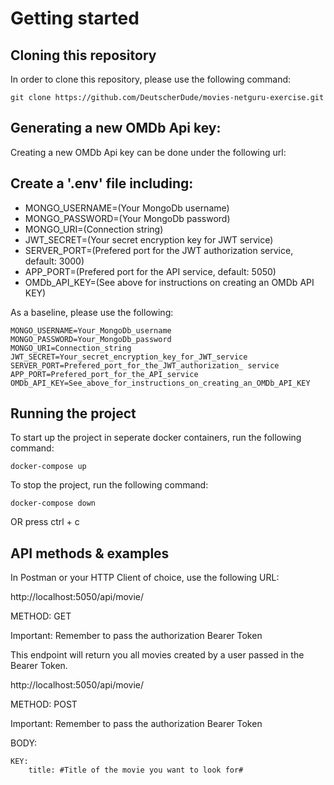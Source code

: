 # Getting started

## Cloning this repository

In order to clone this repository, please use the following command:
    
    git clone https://github.com/DeutscherDude/movies-netguru-exercise.git

## Generating a new OMDb Api key:

Creating a new OMDb Api key can be done under the following url: 

## Create a '.env' file including:
- MONGO_USERNAME=(Your MongoDb username)
- MONGO_PASSWORD=(Your MongoDb password)
- MONGO_URI=(Connection string)
- JWT_SECRET=(Your secret encryption key for JWT service)
- SERVER_PORT=(Prefered port for the JWT authorization service, default: 3000)
- APP_PORT=(Prefered port for the API service, default: 5050)
- OMDb_API_KEY=(See above for instructions on creating an OMDb API KEY)

As a baseline, please use the following:

    MONGO_USERNAME=Your_MongoDb_username
    MONGO_PASSWORD=Your_MongoDb_password
    MONGO_URI=Connection_string
    JWT_SECRET=Your_secret_encryption_key_for_JWT_service
    SERVER_PORT=Prefered_port_for_the_JWT_authorization_ service
    APP_PORT=Prefered_port_for_the_API_service
    OMDb_API_KEY=See_above_for_instructions_on_creating_an_OMDb_API_KEY
    

## Running the project

To start up the project in seperate docker containers, run the following command:

    docker-compose up

To stop the project, run the following command:

    docker-compose down

OR press ctrl + c

## API methods & examples

In Postman or your HTTP Client of choice, use the following URL:

http://localhost:5050/api/movie/

METHOD: GET

Important: Remember to pass the authorization Bearer Token

This endpoint will return you all movies created by a user passed in the Bearer Token.

http://localhost:5050/api/movie/

METHOD: POST

Important: Remember to pass the authorization Bearer Token

BODY:

    KEY:
        title: #Title of the movie you want to look for#


